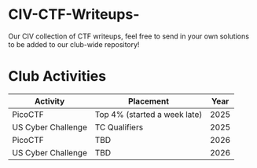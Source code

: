 # CIV-CTF-Writeups-
Our CIV collection of CTF writeups, feel free to send in your own solutions to be added to our club-wide repository!

# Club Activities

| Activity | Placement | Year|
|---|---|---|
| PicoCTF  | Top 4% (started a week late) |2025|
| US Cyber Challenge | TC Qualifiers |2025|
| PicoCTF  | TBD |2026|
| US Cyber Challenge | TBD |2026|


